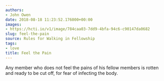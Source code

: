 ```yaml
---
authors:
- John Owen
date: 2018-08-18 11:23:52.176000+00:00
images:
- https://hcti.io/v1/image/784caa03-7dd9-4bfa-94c6-c90147da0682
slug: feel-the-pain
source: Rules for Walking in Fellowship
tags:
- love
title: Feel the Pain
---
```


Any member who does not feel the pains of his fellow members is rotten and ready to be cut off, for fear of infecting the body.